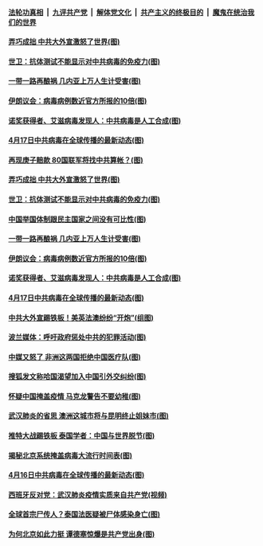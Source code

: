 

####  [法轮功真相](../../../../basic/blob/master/README.md?t=04181830) &nbsp;|&nbsp; [九评共产党](../../../../9ping.md/blob/master/README.md?t=04181830) &nbsp;|&nbsp; [解体党文化](../../../../jtdwh.md/blob/master/README.md?t=04181830)  &nbsp;|&nbsp; [共产主义的终极目的](../../../../gczydzjmd.md/blob/master/README.md?t=04181830) &nbsp;|&nbsp; [魔鬼在统治我们的世界](../../../../mgztzwmdsj.md/blob/master/README.md?t=04181830) 

#### [弄巧成拙 中共大外宣激怒了世界(图)](../pages/p9/930146.md?t=04181830) 

#### [世卫：抗体测试不能显示对中共病毒的免疫力(图)](../pages/p9/930200.md?t=04181830) 

#### [一带一路再酿祸 几内亚上万人生计受害(图)](../pages/p9/930164.md?t=04181830) 

#### [伊朗议会：病毒病例数近官方所报的10倍(图)](../pages/p9/930186.md?t=04181830) 

#### [诺奖获得者、艾滋病毒发现人：中共病毒是人工合成(图)](../pages/p9/930174.md?t=04181830) 

#### [4月17日中共病毒在全球传播的最新动态(图)](../pages/p9/930172.md?t=04181830) 

#### [再现庚子赔款 80国联军将找中共算帐？(图)](../pages/p9/930210.md?t=04181830) 

#### [弄巧成拙 中共大外宣激怒了世界(图)](../pages/p9/930146.md?t=04181830) 

#### [世卫：抗体测试不能显示对中共病毒的免疫力(图)](../pages/p9/930200.md?t=04181830) 

#### [中国举国体制跟民主国家之间没有可比性(图)](../pages/p9/930202.md?t=04181830) 

#### [一带一路再酿祸 几内亚上万人生计受害(图)](../pages/p9/930164.md?t=04181830) 

#### [伊朗议会：病毒病例数近官方所报的10倍(图)](../pages/p9/930186.md?t=04181830) 

#### [诺奖获得者、艾滋病毒发现人：中共病毒是人工合成(图)](../pages/p9/930174.md?t=04181830) 

#### [4月17日中共病毒在全球传播的最新动态(图)](../pages/p9/930172.md?t=04181830) 

#### [中共大外宣踢铁板！美英法澳纷纷“开炮”(组图)](../pages/p9/930140.md?t=04181830) 

#### [波兰媒体：呼吁政府惩处中共的犯罪活动(图)](../pages/p9/930137.md?t=04181830) 

#### [中媒又怒了 非洲这两国拒绝中国医疗队(图)](../pages/p9/930025.md?t=04181830) 

#### [搜狐发文称哈国渴望加入中国引外交纠纷(图)](../pages/p9/930085.md?t=04181830) 

#### [怀疑中国掩盖疫情 马克龙警告不要幼稚(图)](../pages/p9/930084.md?t=04181830) 

#### [武汉肺炎的省思 澳洲这城市将与昆明终止姐妹市(图)](../pages/p9/930021.md?t=04181830) 

#### [推特大战踢铁板 泰国学者：中国与世界脱节(图)](../pages/p9/930049.md?t=04181830) 

#### [揭秘北京系统掩盖病毒大流行时间表(图)](../pages/p9/930068.md?t=04181830) 

#### [4月16日中共病毒在全球传播的最新动态(图)](../pages/p9/930062.md?t=04181830) 

#### [西班牙反对党：武汉肺炎疫情实质来自共产党(视频)](../pages/p9/930035.md?t=04181830) 

#### [全球首宗尸传人？泰国法医疑被尸体感染身亡(图)](../pages/p9/929995.md?t=04181830) 

#### [为何北京如此力挺 谭德塞惊爆是共产党出身(图)](../pages/p9/929993.md?t=04181830) 

